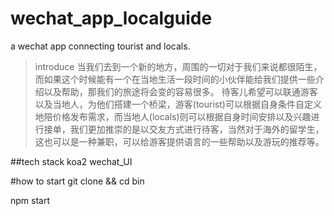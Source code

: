 # wechat_app_localguide
a wechat app connecting tourist and locals.
>introduce
当我们去到一个新的地方，周围的一切对于我们来说都很陌生，而如果这个时候能有一个在当地生活一段时间的小伙伴能给我们提供一些介绍以及帮助，那我们的旅途将会变的容易很多。
待客儿希望可以联通游客以及当地人，为他们搭建一个桥梁，游客(tourist)可以根据自身条件自定义地陪价格发布需求，而当地人(locals)则可以根据自身时间安排以及兴趣进行接单，我们更加推崇的是以交友方式进行待客，当然对于海外的留学生，这也可以是一种兼职，可以给游客提供语言的一些帮助以及游玩的推荐等。

##tech stack
koa2 wechat_UI

#how to start
git clone && cd bin

npm start